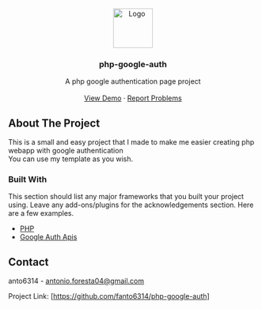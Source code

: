 <br />
<p align="center">
  <a href="https://github.com/fanto6314/php-google-auth">
    <img src="https://upload.wikimedia.org/wikipedia/commons/thumb/5/53/Google_%22G%22_Logo.svg/2048px-Google_%22G%22_Logo.svg.png" alt="Logo" width="80" height="80">
  </a>

  <h3 align="center">php-google-auth</h3>

  <p align="center">
    A php google authentication page project
    <br />
    <br />
    <a href="https://dev.anto6314.tech/google-auth">View Demo</a>
    ·
    <a href="https://github.com/fanto6314/php-google-auth/issues">Report Problems</a>
  </p>
</p>

## About The Project

This is a small and easy project that I made to make me easier creating php webapp with google authentication
<br />
You can use my template as you wish.

### Built With

This section should list any major frameworks that you built your project using. Leave any add-ons/plugins for the acknowledgements section. Here are a few examples.
* [PHP](https://www.php.net/)
* [Google Auth Apis](https://github.com/googleapis/google-auth-library-php)

## Contact

anto6314 - antonio.foresta04@gmail.com

Project Link: [https://github.com/fanto6314/php-google-auth]
